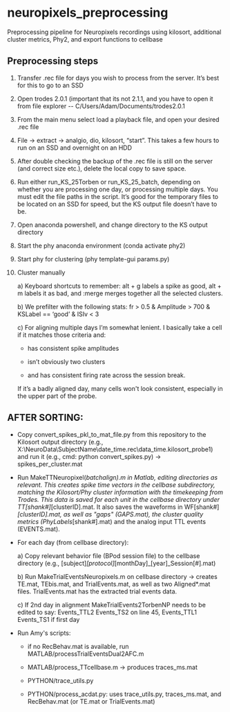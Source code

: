 # neuropixels_preprocessing
Preprocessing pipeline for Neuropixels recordings using kilosort, additional cluster metrics, Phy2, and export functions to cellbase

## Preprocessing steps

1) Transfer .rec file for days you wish to process from the server. It’s best for this to go to an SSD
2) Open trodes 2.0.1 (important that its not 2.1.1, and you have to open it from file explorer -- C/Users/Adam/Documents/trodes2.0.1
3) From the main menu select load a playback file, and open your desired .rec file
4) File -> extract -> analgio, dio, kilosort, “start”. This takes a few hours to run on an SSD and overnight on an HDD
5) After double checking the backup of the .rec file is still on the server (and correct size etc.), delete the local copy to save space. 
6) Run either run_KS_25Torben or run_KS_25_batch, depending on whether you are processing one day, or processing multiple days. You must edit the file paths in the script. It’s good for the temporary files to be located on an SSD for speed, but the KS output file doesn’t have to be. 

7) Open anaconda powershell, and change directory to the KS output directory
8) Start the phy anaconda environment (conda activate phy2)
9) Start phy for clustering (phy template-gui params.py)
10) Cluster manually

	a) Keyboard shortcuts to remember: alt + g labels a spike as good, alt + m labels it as bad, and :merge merges together all the selected clusters. 
	
	b) We prefilter with the following stats: fr > 0.5 & Amplitude > 700 & KSLabel == ‘good’ & ISIv < 3
	
	c) For aligning multiple days I’m somewhat lenient. I basically take a cell if it matches those criteria and:
	
	- has consistent spike amplitudes
	
	- isn’t obviously two clusters
	
	- and has consistent firing rate across the session break. 
	
	If it’s a badly aligned day, many cells won't look consistent, especially in the upper part of the probe. 


## AFTER SORTING:

- Copy convert_spikes_pkl_to_mat_file.py from this repository to the Kilosort output directory (e.g., X:\NeuroData\SubjectName\date_time.rec\data_time.kilosort_probe1\)
and run it (e.g., cmd: python convert_spikes.py) -> spikes_per_cluster.mat

- Run MakeTTNeuropixel(_batchalign).m in Matlab, editing directories as relevant.  This creates spike time vectors in the cellbase subdirectory, matching the Kilosort/Phy cluster information with the timekeeping from Trodes.  This data is saved for each unit in the cellbase directory under TT[shank#]_[clusterID].mat.  It also saves the waveforms in WF[shank#]_[clusterID].mat, as well as "gaps" (GAPS.mat), the cluster quality metrics (PhyLabels_[shank#].mat) and the analog input TTL events (EVENTS.mat).

- For each day (from cellbase directory):
	
	a) Copy relevant behavior file (BPod session file) to the cellbase directory (e.g., [subject]_[protocol]_[monthDay]_[year]_Session[#].mat)
 	
	b) Run MakeTrialEventsNeuropixels.m on cellbase directory -> creates TE.mat, TEbis.mat, and TrialEvents.mat, as well as two Aligned*.mat files.  TrialEvents.mat has the extracted trial events data.
	
	c) If 2nd day in alignment MakeTrialEvents2TorbenNP needs to be edited to say: Events_TTL2 Events_TS2 on line 45, Events_TTL1 Events_TS1 if first day
	
- Run Amy's scripts:

	- if no RecBehav.mat is available, run MATLAB/processTrialEventsDual2AFC.m
	
	- MATLAB/process_TTcellbase.m -> produces traces_ms.mat
	
	- PYTHON/trace_utils.py
	
	- PYTHON/process_acdat.py: uses trace_utils.py, traces_ms.mat, and RecBehav.mat (or TE.mat or TrialEvents.mat)
